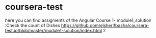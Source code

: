 # coursera-test
here you can find assigments of the Angular Course
1- module1_solution :Check the count of Dishes https://github.com/elsherifbasha/coursera-test.io/blob/master/module1-solution/index.html
2

